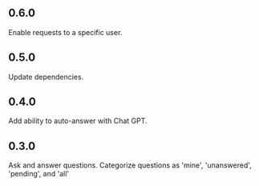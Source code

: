 ## 0.6.0

Enable requests to a specific user.

## 0.5.0

Update dependencies.

## 0.4.0

Add ability to auto-answer with Chat GPT.

## 0.3.0

Ask and answer questions. Categorize questions as 'mine', 'unanswered', 'pending', and 'all'